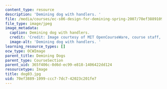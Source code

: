 ```yaml
---
content_type: resource
description: 'Demining dog with handlers. '
file: /media/courses/ec-s06-design-for-demining-spring-2007/70ef38891099ccc77dc742023c201fe7_dog03.jpg
file_type: image/jpeg
image_metadata:
  caption: Demining dog with handlers.
  credit: 'Credit: Image courtesy of MIT OpenCourseWare, course staff, and students.'
  image-alt: 'Demining dog with handlers. '
learning_resource_types: []
ocw_type: OCWImage
parent_title: Demining Dogs
parent_type: CourseSection
parent_uid: 365f406c-0d6d-ec99-e818-1406422dd124
resourcetype: Image
title: dog03.jpg
uid: 70ef3889-1099-ccc7-7dc7-42023c201fe7
---
```

